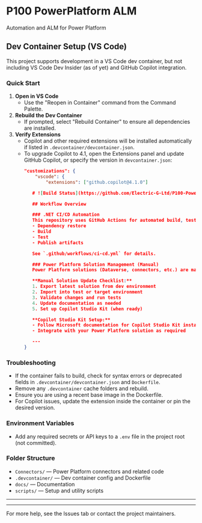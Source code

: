 
# P100 PowerPlatform ALM

Automation and ALM for Power Platform

## Dev Container Setup (VS Code)

This project supports development in a VS Code dev container, but not including VS Code Dev Insider (as of yet) and GitHub Copilot integration.

### Quick Start

1. **Open in VS Code**
	 - Use the "Reopen in Container" command from the Command Palette.
2. **Rebuild the Dev Container**
	 - If prompted, select "Rebuild Container" to ensure all dependencies are installed.
3. **Verify Extensions**
	 - Copilot and other required extensions will be installed automatically if listed in `.devcontainer/devcontainer.json`.
	 - To upgrade Copilot to 4.1, open the Extensions panel and update GitHub Copilot, or specify the version in `devcontainer.json`:
		 ```json
		 "customizations": {
			 "vscode": {
				 "extensions": ["github.copilot@4.1.0"]

			# ![Build Status](https://github.com/Electric-G-Ltd/P100-PowerPlatform-ALM/actions/workflows/ci-cd.yml/badge.svg)

			## Workflow Overview

			### .NET CI/CD Automation
			This repository uses GitHub Actions for automated build, test, and publish of the .NET solution. Every push or pull request to `main` triggers:
			- Dependency restore
			- Build
			- Test
			- Publish artifacts

			See `.github/workflows/ci-cd.yml` for details.

			### Power Platform Solution Management (Manual)
			Power Platform solutions (Dataverse, connectors, etc.) are managed manually. Export/import and updates are performed as needed from your development environment.

			**Manual Solution Update Checklist:**
			1. Export latest solution from dev environment
			2. Import into test or target environment
			3. Validate changes and run tests
			4. Update documentation as needed
			5. Set up Copilot Studio Kit (when ready)

			**Copilot Studio Kit Setup:**
			- Follow Microsoft documentation for Copilot Studio Kit installation and configuration
			- Integrate with your Power Platform solution as required

			---
		 }
		 ```

### Troubleshooting

- If the container fails to build, check for syntax errors or deprecated fields in `.devcontainer/devcontainer.json` and `Dockerfile`.
- Remove any `.devcontainer` cache folders and rebuild.
- Ensure you are using a recent base image in the Dockerfile.
- For Copilot issues, update the extension inside the container or pin the desired version.

### Environment Variables

- Add any required secrets or API keys to a `.env` file in the project root (not committed).

### Folder Structure

- `Connectors/` — Power Platform connectors and related code
- `.devcontainer/` — Dev container config and Dockerfile
- `docs/` — Documentation
- `scripts/` — Setup and utility scripts

---

---
For more help, see the Issues tab or contact the project maintainers.